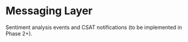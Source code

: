 # Messaging Layer

Sentiment analysis events and CSAT notifications (to be implemented in Phase 2+).